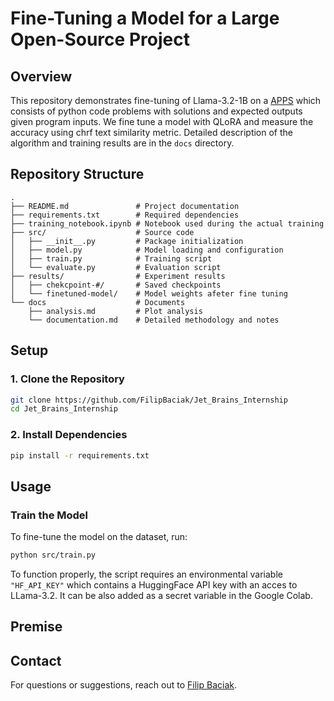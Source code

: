 # Fine-Tuning a Model for a Large Open-Source Project

## Overview

This repository demonstrates fine-tuning of Llama-3.2-1B on a [APPS](https://arxiv.org/pdf/2105.09938) which consists of python code problems with solutions and expected outputs given program inputs.
We fine tune a model with QLoRA and measure the accuracy using chrf text similarity metric.
Detailed description of the algorithm and training results are in the ```docs``` directory.



## Repository Structure

```
.
├── README.md               # Project documentation
├── requirements.txt        # Required dependencies
├── training_notebook.ipynb # Notebook used during the actual training
├── src/                    # Source code
│   ├── __init__.py         # Package initialization
│   ├── model.py            # Model loading and configuration
│   ├── train.py            # Training script
│   └── evaluate.py         # Evaluation script
├── results/                # Experiment results
│   ├── chekcpoint-#/       # Saved checkpoints
│   └── finetuned-model/    # Model weights afeter fine tuning
└── docs                    # Documents                       
    ├── analysis.md         # Plot analysis
    └── documentation.md    # Detailed methodology and notes
```

## Setup

### **1. Clone the Repository**
```bash
git clone https://github.com/FilipBaciak/Jet_Brains_Internship
cd Jet_Brains_Internship
```

### **2. Install Dependencies**
```bash
pip install -r requirements.txt
```



## Usage

### **Train the Model**
To fine-tune the model on the dataset, run:
```bash
python src/train.py
```
To function properly, the script requires an environmental variable ```"HF_API_KEY"``` which contains a HuggingFace API key with an acces to LLama-3.2.
It can be also added as a secret variable in the Google Colab.

## Premise


## Contact

For questions or suggestions, reach out to [Filip Baciak](mailto:f.baciak@student.uw.edu.pl).

